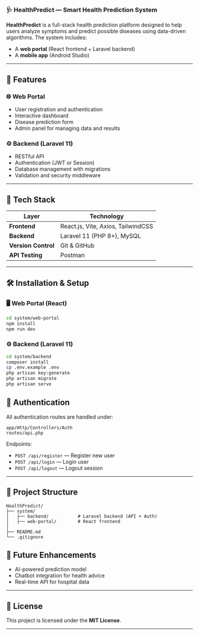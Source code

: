 ### 🩺 HealthPredict — Smart Health Prediction System

**HealthPredict** is a full-stack health prediction platform designed to help users analyze symptoms and predict possible diseases using data-driven algorithms.
The system includes:

* A **web portal** (React frontend + Laravel backend)
* A **mobile app** (Android Studio)

---

## 🚀 Features

### 🌐 Web Portal

* User registration and authentication
* Interactive dashboard
* Disease prediction form
* Admin panel for managing data and results

### ⚙️ Backend (Laravel 11)

* RESTful API
* Authentication (JWT or Session)
* Database management with migrations
* Validation and security middleware

---

## 🧩 Tech Stack

| Layer               | Technology                         |
| ------------------- | ---------------------------------- |
| **Frontend**        | React.js, Vite, Axios, TailwindCSS |
| **Backend**         | Laravel 11 (PHP 8+), MySQL         |
| **Version Control** | Git & GitHub                       |
| **API Testing**     | Postman                            |

---

## 🛠️ Installation & Setup

### 🖥️ Web Portal (React)

```bash
cd system/web-portal
npm install
npm run dev
```

### ⚙️ Backend (Laravel 11)

```bash
cd system/backend
composer install
cp .env.example .env
php artisan key:generate
php artisan migrate
php artisan serve
```
## 🔑 Authentication

All authentication routes are handled under:

```
app/Http/Controllers/Auth
routes/api.php
```

Endpoints:

* `POST /api/register` — Register new user
* `POST /api/login` — Login user
* `POST /api/logout` — Logout session

---

## 📂 Project Structure

```
HealthPredict/
├── system/
│   ├── backend/           # Laravel backend (API + Auth)
│   ├── web-portal/        # React frontend
│ 
├── README.md
└── .gitignore
```


## 🧠 Future Enhancements

* AI-powered prediction model
* Chatbot integration for health advice
* Real-time API for hospital data

---

## 📜 License

This project is licensed under the **MIT License**.

---

